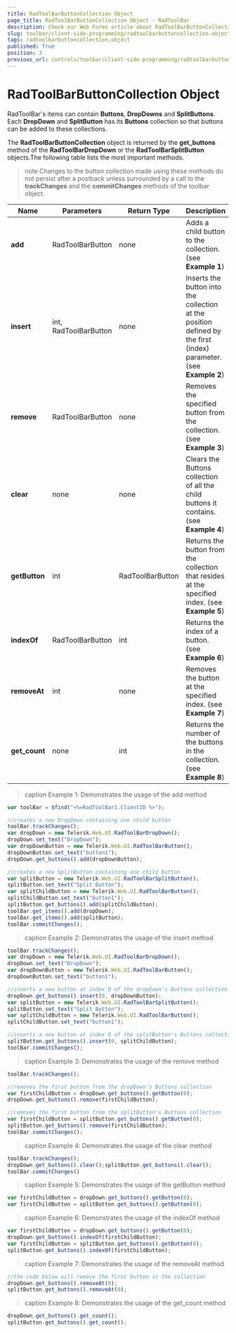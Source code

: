```yaml
---
title: RadToolBarButtonCollection Object
page_title: RadToolBarButtonCollection Object - RadToolBar
description: Check our Web Forms article about RadToolBarButtonCollection Object.
slug: toolbar/client-side-programming/radtoolbarbuttoncollection-object
tags: radtoolbarbuttoncollection,object
published: True
position: 3
previous_url: controls/toolbar/client-side-programming/radtoolbarbuttoncollection-object
---
```


# RadToolBarButtonCollection Object

RadToolBar's items can contain **Buttons**, **DropDowns** and **SplitButtons**. Each **DropDown** and **SplitButton** has its **Buttons** collection so that buttons can be added to these collections.

The **RadToolBarButtonCollection** object is returned by the **get_buttons** method of the **RadToolBarDropDown** or the **RadToolBarSplitButton** objects.The following table lists the most important methods.

>note Changes to the button collection made using these methods do not persist after a postback unless surrounded by a call to the **trackChanges** and the **commitChanges** methods of the toolbar object.
>

| Name | Parameters | Return Type | Description |
| ------ | ------ | ------ | ------ |
| **add** |RadToolBarButton|none|Adds a child button to the collection.(see **Example 1**)|
|  **insert**  | int, RadToolBarButton | none | Inserts the button into the collection at the position defined by the first (index) parameter. (see **Example 2**) |
|  **remove**  | RadToolBarButton | none | Removes the specified button from the collection. (see **Example 3**)|
|  **clear**  | none | none | Clears the Buttons collection of all the child buttons it contains. (see **Example 4**)|
|  **getButton**  | int | RadToolBarButton | Returns the button from the collection that resides at the specified index. (see **Example 5**) |
|  **indexOf**  | RadToolBarButton | int | Returns the index of a button. (see **Example 6**)|
|  **removeAt**  | int | none | Removes the button at the specified index. (see **Example 7**)|
|  **get_count**  | none | int | Returns the number of the buttons in the collection. (see **Example 8**)|


>caption Example 1: Demonstrates the usage of the add method
````JavaScript	
var toolBar = $find("<%=RadToolBar1.ClientID %>");

//creates a new DropDown containing one child button
toolBar.trackChanges();
var dropDown = new Telerik.Web.UI.RadToolBarDropDown();
dropDown.set_text("DropDown");
var dropDownButton = new Telerik.Web.UI.RadToolBarButton();
dropDownButton.set_text("button1");
dropDown.get_buttons().add(dropDownButton);

//creates a new SplitButton containing one child button
var splitButton = new Telerik.Web.UI.RadToolBarSplitButton();
splitButton.set_text("Split Button");
var splitChildButton = new Telerik.Web.UI.RadToolBarButton();
splitChildButton.set_text("button1");
splitButton.get_buttons().add(splitChildButton);
toolBar.get_items().add(dropDown);
toolBar.get_items().add(splitButton);
toolBar.commitChanges();				
````

>caption Example 2: Demonstrates the usage of the insert method
````JavaScript	
toolBar.trackChanges();
var dropDown = new Telerik.Web.UI.RadToolBarDropDown();
dropDown.set_text("DropDown");
var dropDownButton = new Telerik.Web.UI.RadToolBarButton();
dropDownButton.set_text("button1");

//inserts a new button at index 0 of the dropDown's Buttons collection
dropDown.get_buttons().insert(0, dropDownButton);
var splitButton = new Telerik.Web.UI.RadToolBarSplitButton();
splitButton.set_text("Split Button");
var splitChildButton = new Telerik.Web.UI.RadToolBarButton();
splitChildButton.set_text("button1");

//inserts a new button at index 0 of the splitButton's Buttons collection
splitButton.get_buttons().insert(0, splitChildButton);
toolBar.commitChanges();				
````

>caption Example 3: Demonstrates the usage of the remove method
````JavaScript	
toolBar.trackChanges();

//removes the first button from the dropDown's Buttons collection
var firstChildButton = dropDown.get_buttons().getButton(0);
dropDown.get_buttons().remove(firstChildButton);

//removes the first button from the splitButton's Buttons collection
var firstChildButton = splitButton.get_buttons().getButton(0);
splitButton.get_buttons().remove(firstChildButton);
toolBar.commitChanges();				
````

>caption Example 4: Demonstrates the usage of the clear method
````JavaScript
toolBar.trackChanges();
dropDown.get_buttons().clear();splitButton.get_buttons().clear();
toolBar.commitChanges()				
````

>caption Example 5: Demonstrates the usage of the getButton method
````JavaScript	     
var firstChildButton = dropDown.get_buttons().getButton(0);  
var firstChildButton = splitButton.get_buttons().getButton(0);				
````

>caption Example 6: Demonstrates the usage of the indexOf method
````JavaScript	
var firstChildButton = dropDown.get_buttons().getButton(0);
dropDown.get_buttons().indexOf(firstChildButton);
var firstChildButton = splitButton.get_buttons().getButton(0);
splitButton.get_buttons().indexOf(firstChildButton);				
````

>caption Example 7: Demonstrates the usage of the removeAt method
````JavaScript
//the code below will remove the first button in the collection
dropDown.get_buttons().removeAt(0);
splitButton.get_buttons().removeAt(0);				
````

>caption Example 8: Demonstrates the usage of the get_count method
````JavaScript
dropDown.get_buttons().get_count();
splitButton.get_buttons().get_count();				
````


